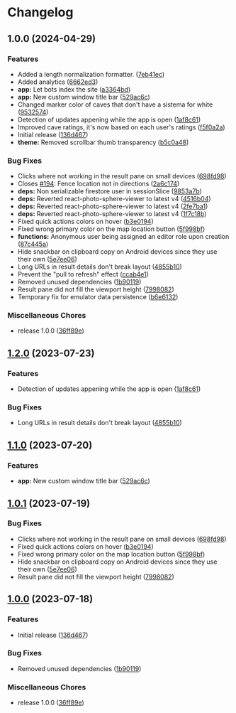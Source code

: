 # Changelog

## 1.0.0 (2024-04-29)


### Features

* Added a length normalization formatter. ([7eb41ec](https://github.com/opencaves/opencaves-app/commit/7eb41ec91ec121bec3866bfe79757febc77917b8))
* Added analytics ([6662ed3](https://github.com/opencaves/opencaves-app/commit/6662ed3e5a306ff94b00cff404651c6211a90fb5))
* **app:** Let bots index the site ([a3364bd](https://github.com/opencaves/opencaves-app/commit/a3364bda0ae34bee3c404bc191d0e6e60080d093))
* **app:** New custom window title bar ([529ac6c](https://github.com/opencaves/opencaves-app/commit/529ac6c44a0a0878f5365198261eebfff3d41341))
* Changed marker color of caves that don't have a sistema for white ([9532574](https://github.com/opencaves/opencaves-app/commit/9532574e4b2a1a58a3f3ff6607bab74216d56937))
* Detection of updates appening while the app is open ([1af8c61](https://github.com/opencaves/opencaves-app/commit/1af8c61cfa684598965295bfc4f8ac1be9223da6))
* Improved cave ratings, it's now based on each user's ratings ([f5f0a2a](https://github.com/opencaves/opencaves-app/commit/f5f0a2afd342e3cc1f51d0237f7efd2d37968895))
* Initial release ([136d467](https://github.com/opencaves/opencaves-app/commit/136d467d972d40b87287f3820b5769eeedbf0450))
* **theme:** Removed scrollbar thumb transparency ([b5c0a48](https://github.com/opencaves/opencaves-app/commit/b5c0a484b851e11b22111ba9cbb0a4dc5f2ee975))


### Bug Fixes

* Clicks where not working in the result pane on small devices ([698fd98](https://github.com/opencaves/opencaves-app/commit/698fd98704a00094b6c6982913b8c933411acd07))
* Closes [#194](https://github.com/opencaves/opencaves-app/issues/194): Fence location not in directions ([2a6c174](https://github.com/opencaves/opencaves-app/commit/2a6c174b7585d85f1588de7ea0b042300f448c5e))
* **deps:** Non serializable firestore user in sessionSlice ([9853a7b](https://github.com/opencaves/opencaves-app/commit/9853a7b75f93068878953d94a67915e2f6c97661))
* **deps:** Reverted react-photo-sphere-viewer to latest v4 ([4516b04](https://github.com/opencaves/opencaves-app/commit/4516b04a1ed1232f72a4fb938b57f36aaa5c0f9c))
* **deps:** Reverted react-photo-sphere-viewer to latest v4 ([2fe7ba1](https://github.com/opencaves/opencaves-app/commit/2fe7ba1de662d6da5c43ce49ef04a1933f05b49c))
* **deps:** Reverted react-photo-sphere-viewer to latest v4 ([1f7c18b](https://github.com/opencaves/opencaves-app/commit/1f7c18bfd7bf4546778b1cd5c44f087645b3024d))
* Fixed quick actions colors on hover ([b3e0194](https://github.com/opencaves/opencaves-app/commit/b3e01941c8a57a83cac6a1ec3855a017f7555c81))
* Fixed wrong primary color on the map location button ([5f998bf](https://github.com/opencaves/opencaves-app/commit/5f998bfb49be2d4a5cdbf193068bb28efeca5373))
* **functions:** Anonymous user being assigned an editor role upon creation ([87c445a](https://github.com/opencaves/opencaves-app/commit/87c445ab61db530c69d7fd09f5af1dfb157ca964))
* Hide snackbar on clipboard copy on Android devices since they use their own ([5e7ee06](https://github.com/opencaves/opencaves-app/commit/5e7ee063bb5457ca897a5de3dea8e2456e9ab94b))
* Long URLs in result details don't break layout ([4855b10](https://github.com/opencaves/opencaves-app/commit/4855b1039516a5de46534f2b2694bdd94b0ef854))
* Prevent the "pull to refresh" effect ([ccab4e1](https://github.com/opencaves/opencaves-app/commit/ccab4e1a11fa20b95d67bfcecb30a88f00399a19))
* Removed unused dependencies ([1b90119](https://github.com/opencaves/opencaves-app/commit/1b9011912df89e994f3553e22bbec3fb83c9f982))
* Result pane did not fill the viewport height ([7998082](https://github.com/opencaves/opencaves-app/commit/7998082c286c49dbb7b69140f81350b040e99343))
* Temporary fix for emulator data persistence ([b6e6132](https://github.com/opencaves/opencaves-app/commit/b6e613207946fa7d03f5de21699e7e1896bf6f63))


### Miscellaneous Chores

* release 1.0.0 ([36ff89e](https://github.com/opencaves/opencaves-app/commit/36ff89ecb214d7dbb144da7c5084d7ecc7b9f364))

## [1.2.0](https://github.com/opencaves/opencaves-app/compare/v1.1.0...v1.2.0) (2023-07-23)


### Features

* Detection of updates appening while the app is open ([1af8c61](https://github.com/opencaves/opencaves-app/commit/1af8c61cfa684598965295bfc4f8ac1be9223da6))


### Bug Fixes

* Long URLs in result details don't break layout ([4855b10](https://github.com/opencaves/opencaves-app/commit/4855b1039516a5de46534f2b2694bdd94b0ef854))

## [1.1.0](https://github.com/opencaves/opencaves-app/compare/v1.0.1...v1.1.0) (2023-07-20)


### Features

* **app:** New custom window title bar ([529ac6c](https://github.com/opencaves/opencaves-app/commit/529ac6c44a0a0878f5365198261eebfff3d41341))

## [1.0.1](https://github.com/opencaves/opencaves-app/compare/v1.0.0...v1.0.1) (2023-07-19)


### Bug Fixes

* Clicks where not working in the result pane on small devices ([698fd98](https://github.com/opencaves/opencaves-app/commit/698fd98704a00094b6c6982913b8c933411acd07))
* Fixed quick actions colors on hover ([b3e0194](https://github.com/opencaves/opencaves-app/commit/b3e01941c8a57a83cac6a1ec3855a017f7555c81))
* Fixed wrong primary color on the map location button ([5f998bf](https://github.com/opencaves/opencaves-app/commit/5f998bfb49be2d4a5cdbf193068bb28efeca5373))
* Hide snackbar on clipboard copy on Android devices since they use their own ([5e7ee06](https://github.com/opencaves/opencaves-app/commit/5e7ee063bb5457ca897a5de3dea8e2456e9ab94b))
* Result pane did not fill the viewport height ([7998082](https://github.com/opencaves/opencaves-app/commit/7998082c286c49dbb7b69140f81350b040e99343))

## [1.0.0](https://github.com/opencaves/opencaves-app/compare/v1.0.0...v1.0.0) (2023-07-18)


### Features

* Initial release ([136d467](https://github.com/opencaves/opencaves-app/commit/136d467d972d40b87287f3820b5769eeedbf0450))


### Bug Fixes

* Removed unused dependencies ([1b90119](https://github.com/opencaves/opencaves-app/commit/1b9011912df89e994f3553e22bbec3fb83c9f982))


### Miscellaneous Chores

* release 1.0.0 ([36ff89e](https://github.com/opencaves/opencaves-app/commit/36ff89ecb214d7dbb144da7c5084d7ecc7b9f364))
